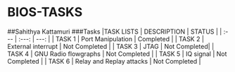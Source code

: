 # BIOS-TASKS
##Sahithya Kattamuri
###Tasks
|TASK LISTS    | DESCRIPTION                | STATUS        |
| :---         |     :---:                  |          ---: |
| TASK 1       |  Port Manipulation         | Completed     |
| TASK 2       |  External interrupt        | Not Completed |
| TASK 3       |  JTAG                      | Not  Completed|
| TASK 4       |  GNU Radio flowgraphs      | Not Completed |
| TASK 5       |  IQ signal                 | Not Completed |
| TASK 6       |  Relay and Replay attacks  | Not Completed |
